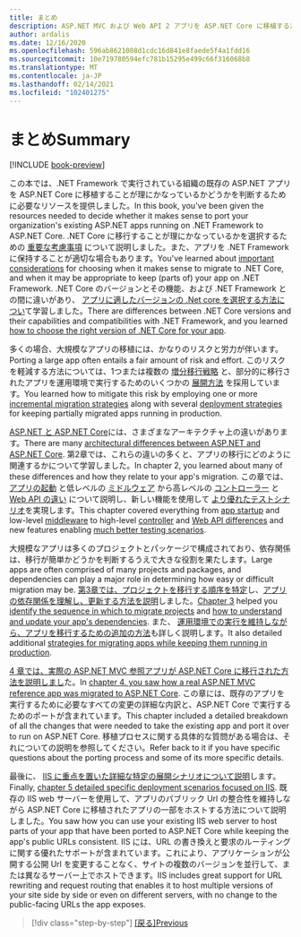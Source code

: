 ```yaml
---
title: まとめ
description: ASP.NET MVC および Web API 2 アプリを ASP.NET Core に移植するための概要と主要な事項のセット。
author: ardalis
ms.date: 12/16/2020
ms.openlocfilehash: 596ab8621008d1cdc16d841e8faede5f4a1fdd16
ms.sourcegitcommit: 10e719780594efc781b15295e499c66f316068b8
ms.translationtype: MT
ms.contentlocale: ja-JP
ms.lasthandoff: 02/14/2021
ms.locfileid: "102401275"
---
```

# <a name="summary"></a><span data-ttu-id="eac59-103">まとめ</span><span class="sxs-lookup"><span data-stu-id="eac59-103">Summary</span></span>

[!INCLUDE [book-preview](../../../includes/book-preview.md)]

<span data-ttu-id="eac59-104">この本では、.NET Framework で実行されている組織の既存の ASP.NET アプリを ASP.NET Core に移植することが理にかなっているかどうかを判断するために必要なリソースを提供しました。</span><span class="sxs-lookup"><span data-stu-id="eac59-104">In this book, you've been given the resources needed to decide whether it makes sense to port your organization's existing ASP.NET apps running on .NET Framework to ASP.NET Core.</span></span> <span data-ttu-id="eac59-105">.NET Core に移行することが理にかなっているかを選択するための [重要な考慮事項](migration-considerations.md) について説明しました。また、アプリを .NET Framework に保持することが適切な場合もあります。</span><span class="sxs-lookup"><span data-stu-id="eac59-105">You've learned about [important considerations](migration-considerations.md) for choosing when it makes sense to migrate to .NET Core, and when it may be appropriate to keep (parts of) your app on .NET Framework.</span></span> <span data-ttu-id="eac59-106">.NET Core のバージョンとその機能、および .NET Framework との間に違いがあり、 [アプリに適したバージョンの .Net core を選択する方法につい](choose-net-core-version.md)て学習しました。</span><span class="sxs-lookup"><span data-stu-id="eac59-106">There are differences between .NET Core versions and their capabilities and compatibilities with .NET Framework, and you learned [how to choose the right version of .NET Core for your app](choose-net-core-version.md).</span></span>

<span data-ttu-id="eac59-107">多くの場合、大規模なアプリの移植には、かなりのリスクと労力が伴います。</span><span class="sxs-lookup"><span data-stu-id="eac59-107">Porting a large app often entails a fair amount of risk and effort.</span></span> <span data-ttu-id="eac59-108">このリスクを軽減する方法については、1つまたは複数の [増分移行戦略](incremental-migration-strategies.md) と、部分的に移行されたアプリを運用環境で実行するためのいくつかの [展開方法](deployment-strategies.md) を採用しています。</span><span class="sxs-lookup"><span data-stu-id="eac59-108">You learned how to mitigate this risk by employing one or more [incremental migration strategies](incremental-migration-strategies.md) along with several [deployment strategies](deployment-strategies.md) for keeping partially migrated apps running in production.</span></span>

<span data-ttu-id="eac59-109">[ASP.NET と ASP.NET Core](architectural-differences.md)には、さまざまなアーキテクチャ上の違いがあります。</span><span class="sxs-lookup"><span data-stu-id="eac59-109">There are many [architectural differences between ASP.NET and ASP.NET Core](architectural-differences.md).</span></span> <span data-ttu-id="eac59-110">第2章では、これらの違いの多くと、アプリの移行にどのように関連するかについて学習しました。</span><span class="sxs-lookup"><span data-stu-id="eac59-110">In chapter 2, you learned about many of these differences and how they relate to your app's migration.</span></span> <span data-ttu-id="eac59-111">この章では、 [アプリの起動](app-startup-differences.md) と低レベルの [ミドルウェア](middleware-modules-handlers.md) から高レベルの [コントローラー](controller-differences.md) と [Web API の違い](webapi-differences.md) について説明し、新しい機能を使用して [より優れたテストシナリオ](testing-differences.md)を実現します。</span><span class="sxs-lookup"><span data-stu-id="eac59-111">This chapter covered everything from [app startup](app-startup-differences.md) and low-level [middleware](middleware-modules-handlers.md) to high-level [controller](controller-differences.md) and [Web API differences](webapi-differences.md) and new features enabling [much better testing scenarios](testing-differences.md).</span></span>

<span data-ttu-id="eac59-112">大規模なアプリは多くのプロジェクトとパッケージで構成されており、依存関係は、移行が簡単かどうかを判断するうえで大きな役割を果たします。</span><span class="sxs-lookup"><span data-stu-id="eac59-112">Large apps are often comprised of many projects and packages, and dependencies can play a major role in determining how easy or difficult migration may be.</span></span> <span data-ttu-id="eac59-113">[第3章](migrate-large-solutions.md)[では、プロジェクトを移行する順序を特定](identify-migration-sequence.md)し、[アプリの依存関係を理解し、更新する方法を説明](understand-update-dependencies.md)しました。</span><span class="sxs-lookup"><span data-stu-id="eac59-113">[Chapter 3](migrate-large-solutions.md) helped you [identify the sequence in which to migrate projects](identify-migration-sequence.md) and [how to understand and update your app's dependencies](understand-update-dependencies.md).</span></span> <span data-ttu-id="eac59-114">また、 [運用環境での実行を維持しながら、アプリを移行するための追加の方法](strategies-migrating-in-production.md)も詳しく説明します。</span><span class="sxs-lookup"><span data-stu-id="eac59-114">It also detailed additional [strategies for migrating apps while keeping them running in production](strategies-migrating-in-production.md).</span></span>

<span data-ttu-id="eac59-115">[4 章では、実際の ASP.NET MVC 参照アプリが ASP.NET Core に移行された方法を説明しまし](example-migration-eshop.md)た。</span><span class="sxs-lookup"><span data-stu-id="eac59-115">In [chapter 4, you saw how a real ASP.NET MVC reference app was migrated to ASP.NET Core](example-migration-eshop.md).</span></span> <span data-ttu-id="eac59-116">この章には、既存のアプリを実行するために必要なすべての変更の詳細な内訳と、ASP.NET Core で実行するためのポートが含まれています。</span><span class="sxs-lookup"><span data-stu-id="eac59-116">This chapter included a detailed breakdown of all the changes that were needed to take the existing app and port it over to run on ASP.NET Core.</span></span> <span data-ttu-id="eac59-117">移植プロセスに関する具体的な質問がある場合は、それについての説明を参照してください。</span><span class="sxs-lookup"><span data-stu-id="eac59-117">Refer back to it if you have specific questions about the porting process and some of its more specific details.</span></span>

<span data-ttu-id="eac59-118">最後に、 [IIS に重点を置いた詳細な特定の展開シナリオについて説明](deployment-scenarios.md)します。</span><span class="sxs-lookup"><span data-stu-id="eac59-118">Finally, [chapter 5 detailed specific deployment scenarios focused on IIS](deployment-scenarios.md).</span></span> <span data-ttu-id="eac59-119">既存の IIS web サーバーを使用して、アプリのパブリック Url の整合性を維持しながら ASP.NET Core に移植されたアプリの一部をホストする方法について説明しました。</span><span class="sxs-lookup"><span data-stu-id="eac59-119">You saw how you can use your existing IIS web server to host parts of your app that have been ported to ASP.NET Core while keeping the app's public URLs consistent.</span></span> <span data-ttu-id="eac59-120">IIS には、URL の書き換えと要求のルーティングに関する優れたサポートが含まれています。これにより、アプリケーションが公開する公開 Url を変更することなく、サイトの複数のバージョンを並行して、または異なるサーバー上でホストできます。</span><span class="sxs-lookup"><span data-stu-id="eac59-120">IIS includes great support for URL rewriting and request routing that enables it to host multiple versions of your site side by side or even on different servers, with no change to the public-facing URLs the app exposes.</span></span>

>[!div class="step-by-step"]
><span data-ttu-id="eac59-121">[[戻る]](deployment-scenarios.md)</span><span class="sxs-lookup"><span data-stu-id="eac59-121">[Previous](deployment-scenarios.md)</span></span>
